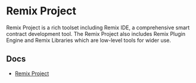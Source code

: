 # Remix Project

Remix Project is a rich toolset including Remix IDE, a comprehensive smart contract development tool. The Remix Project also includes Remix Plugin Engine and Remix Libraries which are low-level tools for wider use.

## Docs

- [Remix Project](https://github.com/ethereum/remix-project)
